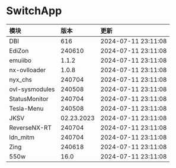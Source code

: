 # SwitchApp

|模块|版本|更新|
|:-|:-|:-|
|DBI|616|2024-07-11 23:11:08|
|EdiZon|240610|2024-07-11 23:11:08|
|emuiibo|1.1.2|2024-07-11 23:11:08|
|nx-ovlloader|1.0.8|2024-07-11 23:11:08|
|nyx_chs|240704|2024-07-11 23:11:08|
|ovl-sysmodules|240508|2024-07-11 23:11:08|
|StatusMonitor|240704|2024-07-11 23:11:08|
|Tesla-Menu|240508|2024-07-11 23:11:08|
|JKSV|02.23.2023|2024-07-11 23:11:08|
|ReverseNX-RT|240704|2024-07-11 23:11:08|
|ldn_mitm|240704|2024-07-11 23:11:08|
|Zing|240618|2024-07-11 23:11:08|
|550w|16.0|2024-07-11 23:11:08|
